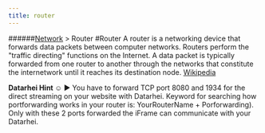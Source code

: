 ```yaml
---
title: router
---
```

######[Network](../wiki/network-technology.html) > Router
#Router
A router is a networking device that forwards data packets between computer networks. Routers perform the "traffic directing" functions on the Internet. A data packet is typically forwarded from one router to another through the networks that constitute the internetwork until it reaches its destination node. <a href="https://en.wikipedia.org/wiki/Router_(computing)" target="_blank">Wikipedia</a>  

**Datarhei Hint ☺** ► You have to forward TCP port 8080 and 1934 for the direct streaming on your website with Datarhei. Keyword for searching how portforwarding works in your router is: YourRouterName + Porforwarding). Only with these 2 ports forwarded  the iFrame can communicate with your Datarhei.